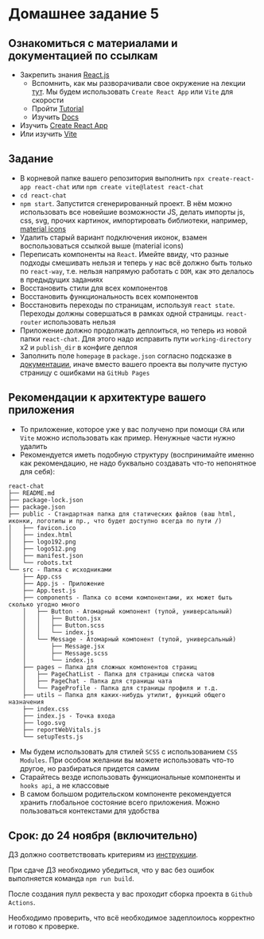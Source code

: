 # Домашнее задание 5

## Ознакомиться с материалами и документацией по ссылкам
- Закрепить знания [React.js](https://ru.reactjs.org/docs/getting-started.html)
  - Вспомнить, как мы разворачивали свое окружение на лекции [тут](https://cloud.mail.ru/public/EsE5/ZAkXkn1kv). Мы будем использовать `Create React App` или `Vite` для скорости
  - Пройти [Tutorial](https://react.dev/learn/tutorial-tic-tac-toe)
  - Изучить [Docs](https://react.dev/learn)
- Изучить [Create React App](https://create-react-app.dev/docs/getting-started)
- Или изучить [Vite](https://vite.dev/guide/#scaffolding-your-first-vite-project)

## Задание
- В корневой папке вашего репозитория выполнить `npx create-react-app react-chat` или `npm create vite@latest react-chat`
- `cd react-chat`
- `npm start`. Запустится сгенерированный проект. В нём можно использовать все новейшие возможности JS, делать импорты js, css, svg, прочих картинок, импортировать библиотеки, например, [material icons](https://mui.com/material-ui/material-icons/)
- Удалить старый вариант подключения иконок, взамен воспользоваться ссылкой выше (material icons)
- Переписать компоненты на `React`. Имейте ввиду, что разные подходы смешивать нельзя и теперь у нас всё должно быть только по `react-way`, т.е. нельзя напрямую работать с `DOM`, как это делалось в предыдущих заданиях
- Восстановить стили для всех компонентов
- Восстановить функциональность всех компонентов
- Восстановить переходы по страницам, используя `react state`. Переходы должны совершаться в рамках одной страницы. `react-router` использовать нельзя
- Приложение должно продолжать деплоиться, но теперь из новой папки `react-chat`. Для этого надо исправить пути `working-directory` x2 и `publish_dir` в конфиге деплоя
- Заполнить поле `homepage` в `package.json` согласно подсказке в [документации](https://create-react-app.dev/docs/deployment/#github-pages), иначе вместо вашего проекта вы получите пустую страницу с ошибками на `GitHub Pages`

## Рекомендации к архитектуре вашего приложения
* То приложение, которое уже у вас получено при помощи `CRA` или `Vite` можно использовать как пример. Ненужные части нужно удалить
* Рекомендуется иметь подобную структуру (воспринимайте именно как рекомендацию, не надо буквально создавать что-то непонятное для себя):
```
react-chat
├── README.md
├── package-lock.json
├── package.json
├── public - Стандартная папка для статических файлов (ваш html, иконки, логотипы и пр., что будет доступно всегда по пути /)
│   ├── favicon.ico
│   ├── index.html
│   ├── logo192.png
│   ├── logo512.png
│   ├── manifest.json
│   └── robots.txt
└── src - Папка с исходниками
    ├── App.css
    ├── App.js - Приложение
    ├── App.test.js
    ├── components - Папка со всеми компонентами, их может быть сколько угодно много
    │   ├── Button - Атомарный компонент (тупой, универсальный)
    │   │   ├── Button.jsx
    │   │   ├── Button.scss
    │   │   └── index.js
    │   └── Message - Атомарный компонент (тупой, универсальный)
    │       ├── Message.jsx
    │       ├── Message.scss
    │       └── index.js
    ├── pages – Папка для сложных компонентов страниц
    │   ├── PageChatList - Папка для страницы списка чатов
    │   ├── PageChat - Папка для страницы чата
    │   └── PageProfile - Папка для страницы профиля и т.д.
    ├── utils – Папка для каких-нибудь утилит, функций общего назначения
    ├── index.css
    ├── index.js - Точка входа
    ├── logo.svg
    ├── reportWebVitals.js
    └── setupTests.js
```

* Мы будем использовать для стилей `SCSS` с использованием `CSS Modules`. При особом желании вы можете использовать что-то другое, но разбираться придется самим
* Старайтесь везде использовать функциональные компоненты и `hooks api`, а не классовые
* В самом большом родительском компоненте рекомендуется хранить глобальное состояние всего приложения. Можно пользоваться контекстами для удобства

## Срок: до 24 ноября (включительно)

ДЗ должно соответствовать критериям из [инструкции](https://github.com/education-vk-company/homework#9-%D0%BF%D1%80%D0%B0%D0%B2%D0%B8%D0%BB%D0%B0-%D1%81%D0%B4%D0%B0%D1%87%D0%B8-%D0%B4%D0%B7).

При сдаче ДЗ необходимо убедиться, что у вас без ошибок выполняется команда `npm run build`.

После создания пулл реквеста у вас проходит сборка проекта в `Github Actions`.

Необходимо проверить, что всё необходимое задеплоилось корректно и готово к проверке.
